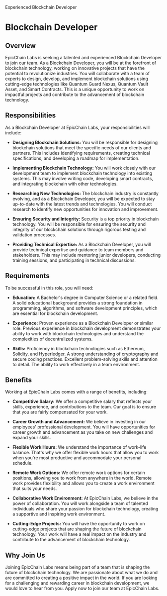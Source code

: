 

<p class="description">Experienced Blockchain Developer</p>

# Blockchain Developer

## Overview

EpicChain Labs is seeking a talented and experienced Blockchain Developer to join our team. As a Blockchain Developer, you will be at the forefront of blockchain technology, working on innovative projects that have the potential to revolutionize industries. You will collaborate with a team of experts to design, develop, and implement blockchain solutions using cutting-edge technologies like Quantum Guard Nexus, Quantum Vault Asset, and Smart Contracts. This is a unique opportunity to work on impactful projects and contribute to the advancement of blockchain technology.

## Responsibilities

As a Blockchain Developer at EpicChain Labs, your responsibilities will include:

- **Designing Blockchain Solutions:** You will be responsible for designing blockchain solutions that meet the specific needs of our clients and partners. This includes identifying requirements, creating technical specifications, and developing a roadmap for implementation.

- **Implementing Blockchain Technology:** You will work closely with our development team to implement blockchain technology into existing systems. This may involve writing code, developing smart contracts, and integrating blockchain with other technologies.

- **Researching New Technologies:** The blockchain industry is constantly evolving, and as a Blockchain Developer, you will be expected to stay up-to-date with the latest trends and technologies. You will conduct research to identify new opportunities for innovation and improvement.

- **Ensuring Security and Integrity:** Security is a top priority in blockchain technology. You will be responsible for ensuring the security and integrity of our blockchain solutions through rigorous testing and validation processes.

- **Providing Technical Expertise:** As a Blockchain Developer, you will provide technical expertise and guidance to team members and stakeholders. This may include mentoring junior developers, conducting training sessions, and participating in technical discussions.

## Requirements

To be successful in this role, you will need:

- **Education:** A Bachelor's degree in Computer Science or a related field. A solid educational background provides a strong foundation in programming, algorithms, and software development principles, which are essential for blockchain development.

- **Experience:** Proven experience as a Blockchain Developer or similar role. Previous experience in blockchain development demonstrates your ability to work with blockchain technologies and understand the complexities of decentralized systems.

- **Skills:** Proficiency in blockchain technologies such as Ethereum, Solidity, and Hyperledger. A strong understanding of cryptography and secure coding practices. Excellent problem-solving skills and attention to detail. The ability to work effectively in a team environment.

## Benefits

Working at EpicChain Labs comes with a range of benefits, including:

- **Competitive Salary:** We offer a competitive salary that reflects your skills, experience, and contributions to the team. Our goal is to ensure that you are fairly compensated for your work.

- **Career Growth and Advancement:** We believe in investing in our employees' professional development. You will have opportunities for career growth and advancement as you take on new challenges and expand your skills.

- **Flexible Work Hours:** We understand the importance of work-life balance. That's why we offer flexible work hours that allow you to work when you're most productive and accommodate your personal schedule.

- **Remote Work Options:** We offer remote work options for certain positions, allowing you to work from anywhere in the world. Remote work provides flexibility and allows you to create a work environment that suits your needs.

- **Collaborative Work Environment:** At EpicChain Labs, we believe in the power of collaboration. You will work alongside a team of talented individuals who share your passion for blockchain technology, creating a supportive and inspiring work environment.

- **Cutting-Edge Projects:** You will have the opportunity to work on cutting-edge projects that are shaping the future of blockchain technology. Your work will have a real impact on the industry and contribute to the advancement of blockchain technology.

## Why Join Us

Joining EpicChain Labs means being part of a team that is shaping the future of blockchain technology. We are passionate about what we do and are committed to creating a positive impact in the world. If you are looking for a challenging and rewarding career in blockchain development, we would love to hear from you. Apply now to join our team at EpicChain Labs.